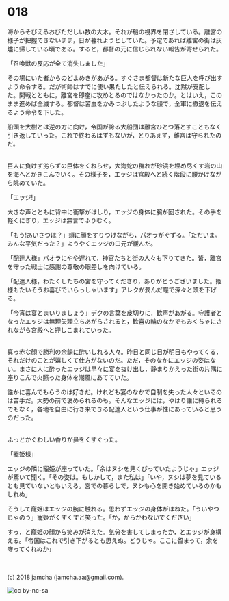 # 018

海からそびえるおびただしい数の大木。それが船の視界を閉ざしている。離宮の様子が把握できないまま，日が暮れようとしていた。予定であれば離宮の街は灰燼に帰している頃である。すると，都督の元に信じられない報告が寄せられた。  

「召喚獣の反応が全て消失しました」  

その場にいた者からのどよめきがあがる。すぐさま都督は新たな巨人を呼び出すよう命令する。だが術師はすでに使い果たしたと伝えられる。沈黙が支配した。開戦とともに，離宮を即座に攻めとるのではなかったのか。とはいえ，このまま進めば全滅する。都督は苦虫をかみつぶしたような顔で，全軍に撤退を伝えるよう命令を下した。  

船頭を大樹とは逆の方に向け，帝国が誇る大船団は離宮ひとつ落とすこともなく引き返していった。これで終わるはずもないが，とりあえず，離宮は守られたのだ。  

<br>  
巨人に負けず劣らずの巨体をくねらせ，大海蛇の群れが砂浜を埋め尽くす岩の山を海へとかきこんでいく。その様子を，エッジは宮殿へと続く階段に腰かけながら眺めていた。  

「エッジ!」  

大きな声とともに背中に衝撃がはしり，エッジの身体に腕が回された。その手を軽くにぎり，エッジは無言でふりむく。  

「もう!あいさつは？」頬に顔をすりつけながら，パオラがぐずる。「ただいま。みんな平気だった？」ようやくエッジの口元が緩んだ。  

「配達人様」パオラにやや遅れて，神官たちと街の人々も下りてきた。皆，離宮を守った戦士に感謝の尊敬の眼差しを向けている。  

「配達人様，わたくしたちの宮を守ってくださり，ありがとうございました。姫様もたいそうお喜びでいらっしゃいます」アレクが潤んだ瞳で深々と頭を下げる。  

「今宵は宴とまいりましょう」デクの言葉を皮切りに，歓声があがる。守護者となったエッジは無理矢理立ちあがらされると，歓喜の輪のなかでもみくちゃにされながら宮殿へと押しこまれていった。  

<br>  
真っ赤な顔で勝利の余韻に酔いしれる人々。昨日と同じ日が明日もやってくる，それだけのことが嬉しくて仕方がないのだ。ただ，そのなかにエッジの姿はない。まさに人に酔ったエッジは早々に宴を抜け出し，静まりかえった街の片隅に座りこんで火照った身体を潮風にあてていた。  

誰かに喜んでもらうのは好きだ。けれども宴のなかで自制を失った人々といるのは苦手だ。大勢の前で褒められるのも。そんなエッジには，やはり誰に縛られるでもなく，各地を自由に行き来できる配達人という仕事が性にあっていると思うのだった。  

<br>  
ふっとかぐわしい香りが鼻をくすぐった。  

「寵姫様」  

エッジの隣に寵姫が座っていた。「余はヌシを見くびっていたようじゃ」エッジが驚いて聞く。「その姿は。もしかして，また私は」「いや，ヌシは夢を見ているとも見ていないともいえる。宮での暮らしで，ヌシも心を開き始めているのかもしれぬ」  

そうして寵姫はエッジの腕に触れる。思わずエッジの身体がはねた。「ういやつじゃのう」寵姫がくすくすと笑った。「か，からかわないでください」  

すっ，と寵姫の顔から笑みが消えた。気分を害してしまったか，とエッジが身構える。「帝国はこれで引き下がるとも思えぬ。どうじゃ。ここに留まって，余を守ってくれぬか」  

<br>  
<br>  
(c) 2018 jamcha (jamcha.aa@gmail.com).  

![cc by-nc-sa](http://i.creativecommons.org/l/by-nc-sa/4.0/88x31.png)
